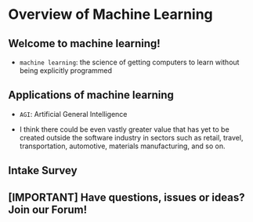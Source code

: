 # Overview of Machine Learning

## Welcome to machine learning!

- `machine learning`: the science of getting computers to learn without being explicitly programmed

## Applications of machine learning

- `AGI`: Artificial General Intelligence

- I think there could be even vastly greater value that has yet to be created outside the software industry in sectors such as retail, travel, transportation, automotive, materials manufacturing, and so on.

## Intake Survey

## [IMPORTANT] Have questions, issues or ideas? Join our Forum!

